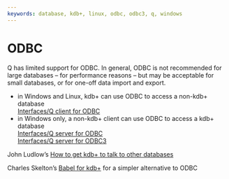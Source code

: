 ```yaml
---
keywords: database, kdb+, linux, odbc, odbc3, q, windows
---
```


# ODBC




Q has limited support for ODBC. In general, ODBC is not recommended for large databases – for performance reasons – but may be acceptable for small databases, or for one-off data import and export.

-   in Windows and Linux, kdb+ can use ODBC to access a non-kdb+ database  
<i class="far fa-hand-point-right"></i> [Interfaces/Q client for ODBC](interfaces/q-client-for-odbc.md)
-   in Windows only, a non-kdb+ client can use ODBC to access a kdb+ database  
<i class="far fa-hand-point-right"></i> [Interfaces/Q server for ODBC](interfaces/q-server-for-odbc.md)  
<i class="far fa-hand-point-right"></i> [Interfaces/Q server for ODBC3 ](interfaces/q-server-for-odbc3.md)

<i class="far fa-hand-point-right"></i> John Ludlow’s <i class="fab fa-github"></i> [How to get kdb+ to talk to other databases <i class="far fa-file-pdf"></i>](https://github.com/kxcontrib/jludlow/blob/master/docs/odbc.pdf)

<i class="far fa-hand-point-right"></i> Charles Skelton’s <i class="fab fa-github"></i> [Babel for kdb+](https://github.com/CharlesSkelton/babel) for a simpler alternative to ODBC

